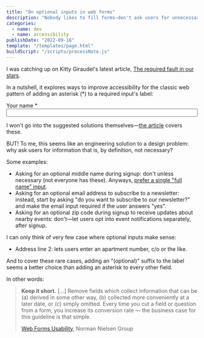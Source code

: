 ```yaml
---
title: "On optional inputs in web forms"
description: "Nobody likes to fill forms—don't ask users for unnecessary information."
categories:
  - name: dev
  - name: accessibility
publishDate: "2022-09-16"
template: "/templates/page.html"
buildScript: "/scripts/processNote.js"
---
```


I was catching up on Kitty Giraudel's latest article, [The required fault in our stars](https://kittygiraudel.com/2022/08/05/the-required-fault-in-our-stars/).

In a nutshell, it explores ways to improve accessibility for the classic web pattern of adding an asterisk (\*) to a required input's label:

<div style="display:flex;flex-direction:column;">
<label for="example-input">Your name *</label>
<input id="example-input" type="text" required>
</div>

I won't go into the suggested solutions themselves—[the article](https://kittygiraudel.com/2022/08/05/the-required-fault-in-our-stars/) covers these.

BUT! To me, this seems like an engineering solution to a design problem: why ask users for information that is, by definition, not necessary?

Some examples:

- Asking for an optional middle name during signup: don't unless necessary (not everyone has these). Anyways, [prefer a single "full name" input](https://www.w3.org/International/questions/qa-personal-names).
- Asking for an optional email address to subscribe to a newsletter: instead, start by asking "do you want to subscribe to our newsletter?" and make the email input required if the user answers "yes".
- Asking for an optional zip code during signup to receive updates about nearby events: don't—let users opt into event notifications separately, after signup.

I can only think of very few case where optional inputs make sense:

- Address line 2: lets users enter an apartment number, c/o or the like.

And to cover these rare cases, adding an "(optional)" suffix to the label seems a better choice than adding an asterisk to every other field.

In other words:

> **Keep it short.** [...] Remove fields which collect information that can be (a) derived in some other way, (b) collected more conveniently at a later date, or (c) simply omitted. Every time you cut a field or question from a form, you increase its conversion rate — the business case for this guideline is that simple.
>
> [Web Forms Usability](https://www.nngroup.com/articles/web-form-design/), Norman Nielsen Group
